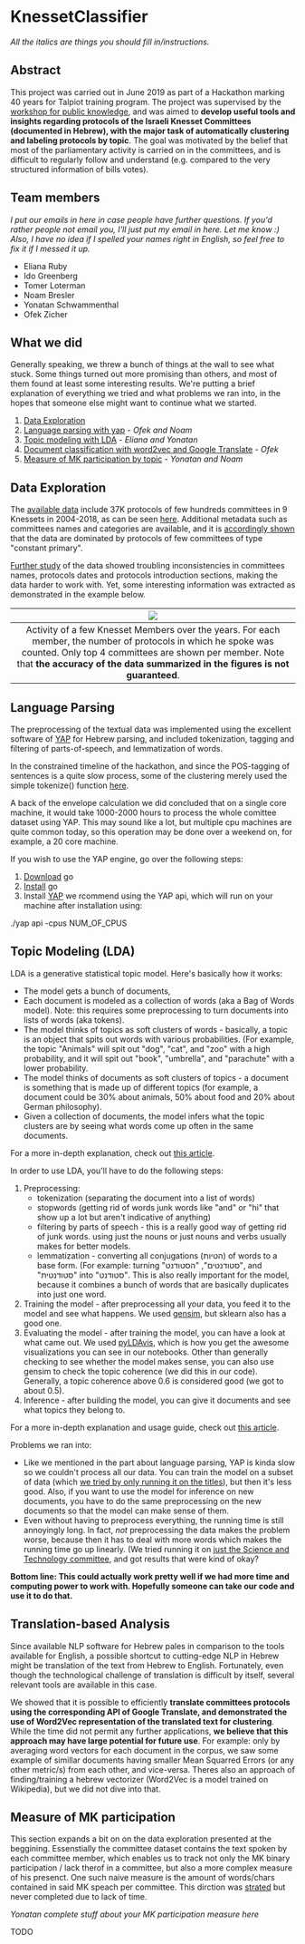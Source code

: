 # KnessetClassifier

*All the italics are things you should fill in/instructions.*

## Abstract
This project was carried out in June 2019 as part of a Hackathon marking 40 years for Talpiot training program.
The project was supervised by the [workshop for public knowledge](https://www.hasadna.org.il/), and was aimed to **develop useful tools and insights regarding protocols of the Israeli Knesset Committees (documented in Hebrew), with the major task of automatically clustering and labeling protocols by topic**.
The goal was motivated by the belief that most of the parliamentary activity is carried on in the committees, and is difficult to regularly follow and understand (e.g. compared to the very structured information of bills votes).

## Team members
*I put our emails in here in case people have further questions. If you'd rather people not email you, I'll just put my email in here. Let me know :)
Also, I have no idea if I spelled your names right in English, so feel free to fix it if I messed it up.*
- Eliana Ruby 
- Ido Greenberg
- Tomer Loterman 
- Noam Bresler 
- Yonatan Schwammenthal 
- Ofek Zicher 


## What we did
Generally speaking, we threw a bunch of things at the wall to see what stuck. Some things turned out more promising than others, and most of them found at least some interesting results. We're putting a brief explanation of everything we tried and what problems we ran into, in the hopes that someone else might want to continue what we started.

1. [Data Exploration](#data-exploration)
2. [Language parsing with yap](#language-parsing) - *Ofek and Noam*
3. [Topic modeling with LDA](#topic-modeling-lda) - *Eliana and Yonatan*
4. [Document classification with word2vec and Google Translate](#translation-based-analysis) - *Ofek*
5. [Measure of MK participation by topic](#measure-of-mk-participation) - *Yonatan and Noam*


## Data Exploration
The [available data](https://console.cloud.google.com/storage/browser/knesset-data-pipelines/data/committees/meeting_protocols_parts/files/?project=hasadna-oknesset&pli=1) include 37K protocols of few hundreds committees in 9 Knessets in 2004-2018, as can be seen [here](https://github.com/ido90/KnessetClassifier/blob/master/Loader.ipynb). Additional metadata such as committees names and categories are available, and it is [accordingly shown](https://github.com/ido90/KnessetClassifier/blob/master/DataExploration.ipynb) that the data are dominated by protocols of few committees of type "constant primary".

[Further study](https://github.com/ido90/KnessetClassifier/blob/master/PersonalAnalysis.ipynb) of the data showed troubling inconsistencies in committees names, protocols dates and protocols introduction sections, making the data harder to work with. Yet, some interesting information was extracted as demonstrated in the example below.

| ![](https://idogreenberg.neocities.org/linked_images/Knesset_Activity.png) |
| :--: |
| Activity of a few Knesset Members over the years. For each member, the number of protocols in which he spoke was counted. Only top 4 committees are shown per member. Note that **the accuracy of the data summarized in the figures is not guaranteed**. |


## Language Parsing
The preprocessing of the textual data was implemented using the excellent software of [YAP](https://github.com/habeanf/yap) for Hebrew parsing, and included tokenization, tagging and filtering of parts-of-speech, and lemmatization of words.

In the constrained timeline of the hackathon, and since the POS-tagging of sentences is a quite slow process, some of the clustering merely used the simple tokenize() function [here](https://github.com/ido90/KnessetClassifier/blob/master/Parser.py).

A back of the envelope calculation we did concluded that on a single core machine, it would take 1000-2000 hours to process the whole comittee dataset using YAP. This may sound like a lot, but multiple cpu machines are quite common today, so this operation may be done over a weekend on, for example, a 20 core machine.

If you wish to use the YAP engine, go over the following steps:
1. [Download](https://golang.org/dl/) go
2. [Install](https://golang.org/doc/install) go
3. Install [YAP](https://github.com/habeanf/yap) 
we rcommend using the YAP api, which will run on your machine after installation using:

./yap api -cpus NUM_OF_CPUS


## Topic Modeling (LDA)
LDA is a generative statistical topic model. Here's basically how it works:
- The model gets a bunch of documents, 
- Each document is modeled as a collection of words (aka a Bag of Words model).
    Note: this requires some preprocessing to turn documents into lists of words (aka tokens).
- The model thinks of topics as soft clusters of words - basically, a topic is an object that spits out words with various probabilities. (For example, the topic "Animals" will spit out "dog", "cat", and "zoo" with a high probability, and it will spit out "book", "umbrella", and "parachute" with a lower probability.
- The model thinks of documents as soft clusters of topics - a document is something that is made up of different topics (for example, a document could be 30% about animals, 50% about food and 20% about German philosophy).
- Given a collection of documents, the model infers what the topic clusters are by seeing what words come up often in the same documents.
    
For a more in-depth explanation, check out [this article](https://towardsdatascience.com/unsupervised-nlp-topic-models-as-a-supervised-learning-input-cf8ee9e5cf28).

In order to use LDA, you'll have to do the following steps:
1. Preprocessing:
    - tokenization (separating the document into a list of words)
    - stopwords (getting rid of words junk words like "and" or "hi" that show up a lot but aren't indicative of anything)
    - filtering by parts of speech - this is a really good way of getting rid of junk words. using just the nouns or just nouns and verbs usually makes for better models.
    - lemmatization - converting all conjugations (הטיות) of words to a base form. (For example: turning "סטודנטים", "הסטודנט", and "סטודנטית" into "סטודנט". This is also really important for the model, because it combines a bunch of words that are basically duplicates into just one word.
2. Training the model - after preprocessing all your data, you feed it to the model and see what happens. We used [gensim](https://radimrehurek.com/gensim/), but sklearn also has a good one.
3. Evaluating the model - after training the model, you can have a look at what came out. We used [pyLDAvis](https://pypi.org/project/pyLDAvis/), which is how you get the awesome visualizations you can see in our notebooks. Other than generally checking to see whether the model makes sense, you can also use gensim to check the topic coherence (we did this in our code). Generally, a topic coherence above 0.6 is considered good (we got to about 0.5).
4. Inference - after building the model, you can give it documents and see what topics they belong to.
    
For a more in-depth explanation and usage guide, check out [this article](https://www.machinelearningplus.com/nlp/topic-modeling-gensim-python/).

Problems we ran into:
- Like we mentioned in the part about language parsing, YAP is kinda slow so we couldn't process all our data. You can train the model on a subset of data (which [we tried by only running it on the titles](LDA_title_pipeline.ipynb)), but then it's less good. Also, if you want to use the model for inference on new documents, you have to do the same preprocessing on the new documents so that the model can make sense of them.
- Even without having to preprocess everything, the running time is still annoyingly long. In fact, *not* preprocessing the data makes the problem worse, because then it has to deal with more words which makes the running time go up linearly. (We tried running it on [just the Science and Technology committee](LDA_uncleaned_scitech.ipynb), and got results that were kind of okay?

**Bottom line: This could actually work pretty well if we had more time and computing power to work with. Hopefully someone can take our code and use it to do that.**


## Translation-based Analysis

Since available NLP software for Hebrew pales in comparison to the tools available for English, a possible shortcut to cutting-edge NLP in Hebrew might be translation of the text from Hebrew to English.
Fortunately, even though the technological challenge of translation is difficult by itself, several relevant tools are available in this case.

We showed that it is possible to efficiently **translate committees protocols using the corresponding API of Google Translate, and demonstrated the use of Word2Vec representation of the translated text for clustering**.
While the time did not permit any further applications, **we believe that this approach may have large potential for future use**. For example: only by averaging word vectors for each document in the corpus, we saw some example of simillar documents having smaller Mean Squarred Errors (or any other metric/s) from each other, and vice-versa. Theres also an approach of finding/training a hebrew vectorizer (Word2Vec is a model trained on Wikipedia), but we did not dive into that.

## Measure of MK participation

This section expands a bit on on the data exploration presented at the beggining. Essenstially the committee dataset contains the text spoken by each committee member, which enables us to track not only the MK binary participation / lack therof in a committee, but also a more complex measure of his presenct. One such naive measure is the amount of words/chars contained in said MK speach per committee. This dirction was [strated](https://github.com/ido90/KnessetClassifier/blob/master/members_analytics.ipynb) but never completed due to lack of time. 

*Yonatan complete stuff about your MK participation measure here*

TODO
